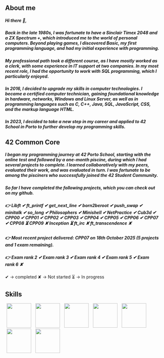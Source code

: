 ## <b>About me</b>
##### Hi there 👋,
##### Back in the late 1980s, I was fortunate to have a Sinclair Timex 2048 and a ZX Spectrum +, which introduced me to the world of personal computers. Beyond playing games, I discovered Basic, my first programming language, and had my initial experience with programming.<br>
##### My professional path took a different course, as I have mostly worked as a clerk, with some experience in IT support at two companies. In my most recent role, I had the opportunity to work with SQL programming, which I particularly enjoyed.<br>
##### In 2016, I decided to upgrade my skills in computer technologies. I became a certified computer technician, gaining foundational knowledge in hardware, networks, Windows and Linux Server, as well as in programming languages such as C, C++, Java, SQL, JavaScript, CSS, and the markup language HTML.
##### In 2023, I decided to take a new step in my career and applied to 42 School in Porto to further develop my programming skills.
## <b>42 Common Core</b>
##### I began my programming journey at 42 Porto School, starting with the online test and followed by a one-month piscine, during which I had several projects to complete. I learned collaboratively with my peers, evaluated their work, and was evaluated in turn. I was fortunate to be among the pisciners who successfully joined the 42 Student Community.

##### So far I have completed the following projects, which you can check out on my github. 
##### 👉 Libft ✔ ft_printf ✔ get_next_line ✔ born2beroot ✔ push_swap ✔ minitalk ✔ so_long ✔ Philosophers ✔ Minishell ✔ NetPractice ✔ Cub3d ✔ CPP00 ✔ CPP01 ✔ CPP02 ✔ CPP03 ✔ CPP04 ✔ CPP05 ✔ CPP06 ✔ CPP07 ✔ CPP08 ⏳ CPP09 ✘ Inception ⏳ ft_irc ✘ ft_transcendence ✘
##### 👉 Most recent project delivered: CPP07 on 18th October 2025 (5 projects and 1 exam remaining).
##### 👉 Exam rank 2 ✔ Exam rank 3 ✔ Exam rank 4 ✔ Exam rank 5 ✔ Exam rank 6 ✘
✔ -> completed
✘ -> Not started
⏳ -> In progress 

## <b>Skills</b>
<img src="https://github.com/psergioprt/psergioprt/assets/143582790/914814d2-a87f-4532-85f6-6044e75b7263" width="80" hspace="5"/>
<img src="https://github.com/user-attachments/assets/d8f2096a-3c05-494c-bf8c-616af21cc665" width="80" hspace="5"/>
<img src="https://github.com/psergioprt/psergioprt/assets/143582790/ee9657d2-2a47-48e1-9e21-eacb9db40052" width="80" hspace="5"/>
<img src="https://github.com/psergioprt/psergioprt/assets/143582790/5291d9ba-ce4b-4922-a5e0-c0c9457c4f19" width="80" hspace="5"/>
<img src="https://github.com/psergioprt/psergioprt/assets/143582790/b6a61311-954a-4821-b189-03c1b552cf9a" width="80" hspace="5"/>
<img src="https://github.com/psergioprt/psergioprt/assets/143582790/73655e6a-748e-4b0b-a9e6-a92fd808e3ba" width="80" hspace="5"/>
<img src="https://github.com/psergioprt/psergioprt/assets/143582790/6fd3116e-a5da-4213-aa84-e4f0684c4cd1" width="80" hspace="5"/>


<!--
**psergioprt/psergioprt** is a ✨ _special_ ✨ repository because its `README.md` (this file) appears on your GitHub profile.

Here are some ideas to get you started:

- 🔭 I’m currently working on ...
- 🌱 I’m currently learning ...
- 👯 I’m looking to collaborate on ...
- 🤔 I’m looking for help with ...
- 💬 Ask me about ...
- 📫 How to reach me: ...
- 😄 Pronouns: ...
- ⚡ Fun fact: ...
-->

